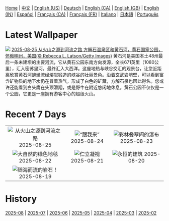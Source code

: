 [Home](../README.md) | [中文](zh-CN.md) | [English (US)](en-US.md) | [Deutsch](de-DE.md) | [English (CA)](en-CA.md) | [English (GB)](en-GB.md) | [English (IN)](en-IN.md) | [Español](es-ES.md) | [Français (CA)](fr-CA.md) | [Français (FR)](fr-FR.md) | [Italiano](it-IT.md) | [日本語](ja-JP.md) | [Português](pt-BR.md)

# Latest Wallpaper
![](https://www.bing.com/th?id=OHR.YellowstoneRiver_ZH-CN3716808579_UHD.jpg)
[2025-08-25 从火山之源到河流之路 方解石温泉区和黄石河，黄石国家公园，怀俄明州，美国(© Rebecca L. Latson/Getty Images)](https://www.bing.com/th?id=OHR.YellowstoneRiver_ZH-CN3716808579_UHD.jpg)
黄石河是美国本土48州最后一条未建坝的主要河流，它从黄石公园东南方向发源，全长671英里（1080公里），汇入密苏里河，最终汇入大西洋。这座地热与峡谷交汇的观景台，让您近距离欣赏黄石河蜿蜒流经熔岩锻造的峡谷的壮丽景色。沿着玄武岩峭壁，可以看到富含矿物质的地下水仍在冒着热气，形成了白色的矿藏，方解石泉也因此得名。您或许还能看到白头鹰在头顶滑翔，或是野牛在附近悠闲地休息。黄石公园不仅仅是一个公园，它更是一座拥有游客中心的超级火山。

# Recent 7 Days
|  |  |  |
|:---:|:---:|:---:|
| ![](https://www.bing.com/th?id=OHR.YellowstoneRiver_ZH-CN3716808579_400x240.jpg "从火山之源到河流之路") 2025-08-25 | ![](https://www.bing.com/th?id=OHR.CervusDama_ZH-CN3603505811_400x240.jpg "“跟我来”") 2025-08-24 | ![](https://www.bing.com/th?id=OHR.ChushuY25_ZH-CN0495086720_400x240.jpg "彩林叠翠间的瀑布") 2025-08-23 |
| ![](https://www.bing.com/th?id=OHR.PalouseWA_ZH-CN2552273820_400x240.jpg "大自然的绿色地毯") 2025-08-22 | ![](https://www.bing.com/th?id=OHR.WheatearBird_ZH-CN3286472001_400x240.jpg "伫立凝视") 2025-08-21 | ![](https://www.bing.com/th?id=OHR.CitadelBonifacio_ZH-CN2130899430_400x240.jpg "永恒的建筑") 2025-08-20 |
| ![](https://www.bing.com/th?id=OHR.GipuzcoaSummer_ZH-CN1926924422_400x240.jpg "随海而流的岩石！") 2025-08-19 |  |  |

# History
[2025-08](../archives/wallpaper/zh-CN/w_2025_08.md) | [2025-07](../archives/wallpaper/zh-CN/w_2025_07.md) | [2025-06](../archives/wallpaper/zh-CN/w_2025_06.md) | [2025-05](../archives/wallpaper/zh-CN/w_2025_05.md) | [2025-04](../archives/wallpaper/zh-CN/w_2025_04.md) | [2025-03](../archives/wallpaper/zh-CN/w_2025_03.md) | [2025-02](../archives/wallpaper/zh-CN/w_2025_02.md)
